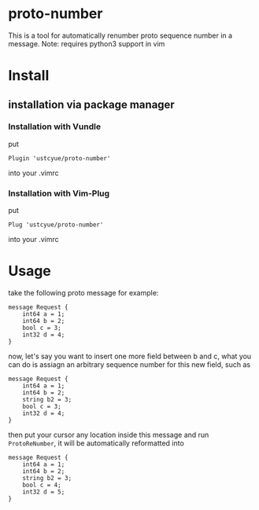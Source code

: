 # proto-number

This is a tool for automatically renumber proto sequence number in a message.
Note: requires python3 support in vim

# Install

## installation via package manager

### Installation with Vundle
put
```
Plugin 'ustcyue/proto-number'
``` 
into your .vimrc

### Installation with Vim-Plug

put
```
Plug 'ustcyue/proto-number'
```
into your .vimrc

# Usage

take the following proto message for example:

```
message Request {
    int64 a = 1;
    int64 b = 2;
    bool c = 3;
    int32 d = 4;
}
```

now, let's say you want to insert one more field between b and c, what you can do is assiagn an arbitrary sequence number for this new field, such as 

```
message Request {
    int64 a = 1;
    int64 b = 2;
    string b2 = 3;
    bool c = 3;
    int32 d = 4;
}
```

then put your cursor any location inside this message and run `ProtoReNumber`, it will be automatically reformatted into
```
message Request {
    int64 a = 1;
    int64 b = 2;
    string b2 = 3;
    bool c = 4;
    int32 d = 5;
}
```
